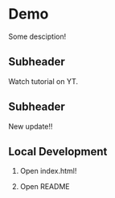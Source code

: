 # Demo

Some desciption!

## Subheader

Watch tutorial on YT.

## Subheader 

New update!!

## Local Development 

1. Open index.html!

2. Open README 

